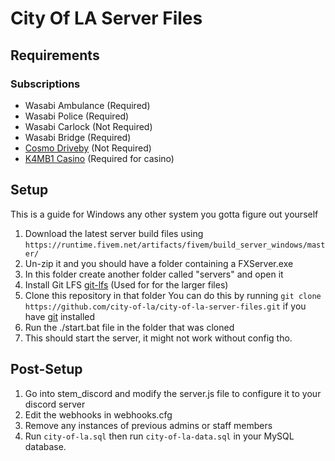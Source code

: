 # City Of LA Server Files

## Requirements

### Subscriptions

- Wasabi Ambulance (Required)
- Wasabi Police (Required)
- Wasabi Carlock (Not Required)
- Wasabi Bridge (Required)
- [Cosmo Driveby](https://forum.cfx.re/t/paid-enhanced-driveby-animations-v1-1-custom-clipsets-2-0-teaser-out-now/4880157) (Not Required)
- [K4MB1 Casino](https://www.k4mb1maps.com/product/5325085) (Required for casino)

## Setup

This is a guide for Windows any other system you gotta figure out yourself

1. Download the latest server build files using `https://runtime.fivem.net/artifacts/fivem/build_server_windows/master/`
2. Un-zip it and you should have a folder containing a FXServer.exe
3. In this folder create another folder called "servers" and open it
4. Install Git LFS [git-lfs](https://git-lfs.com/) (Used for for the larger files)
5. Clone this repository in that folder
   You can do this by running `git clone https://github.com/city-of-la/city-of-la-server-files.git` if you have [git](https://git-scm.com/) installed
6. Run the ./start.bat file in the folder that was cloned
7. This should start the server, it might not work without config tho.

## Post-Setup

1. Go into stem_discord and modify the server.js file to configure it to your discord server
2. Edit the webhooks in webhooks.cfg
3. Remove any instances of previous admins or staff members
4. Run `city-of-la.sql` then run `city-of-la-data.sql` in your MySQL database.
